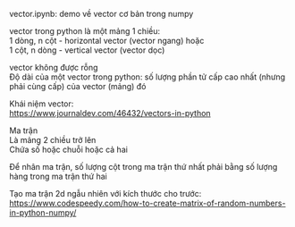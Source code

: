 vector.ipynb: demo về vector cơ bản trong numpy  

vector trong python là một mảng 1 chiều:  
 1 dòng, n cột - horizontal vector (vector ngang) hoặc  
 1 cột, n dòng - vertical vector (vector dọc)

vector không được rỗng  
Độ dài của một vector trong python: số lượng phần tử cấp cao nhất (nhưng phải cùng cấp) của vector (mảng) đó

Khái niệm vector:  
https://www.journaldev.com/46432/vectors-in-python

Ma trận  
 Là mảng 2 chiều trở lên  
 Chứa số hoặc chuỗi hoặc cả hai

Để nhân ma trận, số lượng cột trong ma trận thứ nhất phải bằng số lượng hàng trong ma trận thứ hai

Tạo ma trận 2d ngẫu nhiên với kích thước cho trước:  
https://www.codespeedy.com/how-to-create-matrix-of-random-numbers-in-python-numpy/